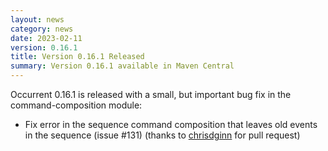 ```yaml
---
layout: news
category: news
date: 2023-02-11
version: 0.16.1
title: Version 0.16.1 Released 
summary: Version 0.16.1 available in Maven Central 
---
```


Occurrent 0.16.1 is released with a small, but important bug fix in the command-composition module:

* Fix error in the sequence command composition that leaves old events in the sequence (issue #131) (thanks to [chrisdginn](https://github.com/chrisdginn) for pull request)